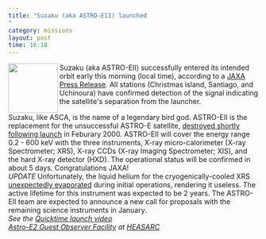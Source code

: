 ```yaml
---
title: "Suzaku (aka ASTRO-EII) launched"
category: missions
layout: post
time: 16:18
---
```

<!-- header generated from blosxom format post; make_header.pl 23.1.2022 -->
<p>
<!-- created by convert.pl on Tue Jan 31 00:21:26 EST 2012 -->
<!-- converted from ../2005/07/suzaku-aka-astro-eii-launched.html -->
<!-- Post timestamp Monday, July 11, 2005 12:18 AM -->
<!-- touch -t 200507111218 -->
<!-- Labels: 2005, press -->
      <img src="http://www.nasa.gov/images/content/117669main_AstroE2_image_small.jpg" width="100" align="left">Suzaku (aka ASTRO-EII) 
successfully entered its intended orbit early this morning (local time),
according to a <a href="http://www.jaxa.jp/press/2005/07/20050710_m-v-6_e.html">JAXA Press Release</a>. All stations (Christmas
island, Santiago, and Uchinoura) have confirmed detection of the signal indicating 
the satellite's separation from the launcher. <br clear="left">
Suzaku, like ASCA, is the name of a legendary bird god. ASTRO-EII is the replacement for the unsuccessful ASTRO-E satellite, <a href="http://www.space.com/missionlaunches/launches/astro_e_failure_000210.html">destroyed shortly following launch</a> in Feburary 2000. ASTRO-EII will cover the energy range 0.2 - 600 keV with the three instruments, X-ray micro-calorimeter (X-ray Spectrometer; XRS), X-ray CCDs (X-ray Imaging Spectrometer; XIS), and the hard X-ray detector (HXD).
The operational status will be confirmed in about 5 days. Congratulations JAXA!<br>
<em>UPDATE</em> Unfortunately, the liquid helium for the cryogenically-cooled XRS <a href="http://www.jaxa.jp/press/2005/08/20050809_suzaku_e.html">unexpectedly evaporated</a> during initial operations, rendering it useless. The active lifetime for this instrument was expected to be 2 years. The ASTRO-EII team are expected to announce a new call for proposals with the remaining science instruments in January.<br>
<em>See the <a href="http://en.jaxa.tv/">Quicktime launch video</a><br>
<a href="http://heasarc.gsfc.nasa.gov/docs/astroe/astroegof.html">Astro-E2 Guest Observer Facility</a> at <a href="http://heasarc.gsfc.nasa.gov">HEASARC</a></em>
